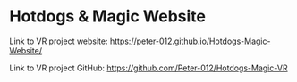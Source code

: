 # Hotdogs & Magic Website

Link to VR project website:
https://peter-012.github.io/Hotdogs-Magic-Website/

Link to VR project GitHub:
https://github.com/Peter-012/Hotdogs-Magic-VR
